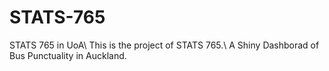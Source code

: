 # STATS-765
STATS 765 in UoA\\
This is the project of STATS 765.\\
A Shiny Dashborad of Bus Punctuality in Auckland.
